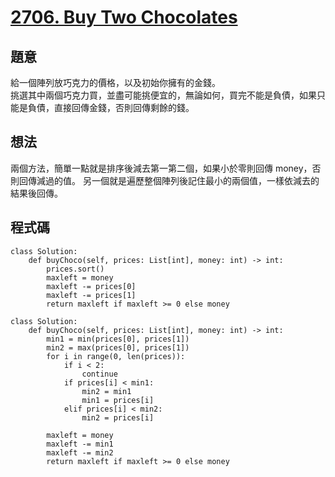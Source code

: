 # [2706. Buy Two Chocolates](https://leetcode.com/problems/buy-two-chocolates/)

## 題意

給一個陣列放巧克力的價格，以及初始你擁有的金錢。  
挑選其中兩個巧克力買，並盡可能挑便宜的，無論如何，買完不能是負債，如果只能是負債，直接回傳金錢，否則回傳剩餘的錢。

## 想法

兩個方法，簡單一點就是排序後減去第一第二個，如果小於零則回傳 money，否則回傳減過的值。
另一個就是遍歷整個陣列後記住最小的兩個值，一樣依減去的結果後回傳。

## 程式碼

```py3
class Solution:
    def buyChoco(self, prices: List[int], money: int) -> int:
        prices.sort()
        maxleft = money
        maxleft -= prices[0]
        maxleft -= prices[1]
        return maxleft if maxleft >= 0 else money
```

```py3
class Solution:
    def buyChoco(self, prices: List[int], money: int) -> int:
        min1 = min(prices[0], prices[1])
        min2 = max(prices[0], prices[1])
        for i in range(0, len(prices)):
            if i < 2:
                continue
            if prices[i] < min1:
                min2 = min1
                min1 = prices[i]
            elif prices[i] < min2:
                min2 = prices[i]

        maxleft = money
        maxleft -= min1
        maxleft -= min2
        return maxleft if maxleft >= 0 else money
```

